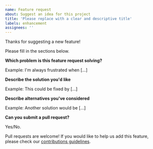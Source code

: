 ```yaml
---
name: Feature request
about: Suggest an idea for this project
title: 'Please replace with a clear and descriptive title'
labels: enhancement
assignees: ''
---
```


Thanks for suggesting a new feature!

Please fill in the sections below.

**Which problem is this feature request solving?**

Example: I'm always frustrated when [...]

**Describe the solution you'd like**

Example: This could be fixed by [...]

**Describe alternatives you've considered**

Example: Another solution would be [...]

**Can you submit a pull request?**

Yes/No.

Pull requests are welcome! If you would like to help us add this feature, please
check our [contributions guidelines](../blob/master/CONTRIBUTING.md).
